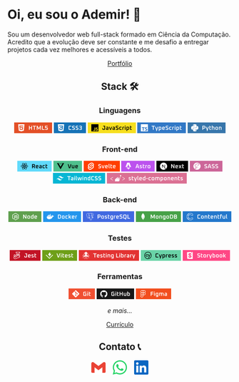 # Oi, eu sou o Ademir! 🙂

Sou um desenvolvedor web full-stack formado em Ciência da Computação. Acredito que a evolução deve ser constante e me desafio a entregar projetos cada vez melhores e acessíveis a todos.

<div align="center">

[Portfólio](https://azganoth.github.io/)

## Stack 🛠️

### Linguagens

![HTML5](./Badges/HTML5.png)
![CSS3](./Badges/CSS3.png)
![JavaScript](./Badges/JavaScript.png)
![TypeScript](./Badges/TypeScript.png)
![Python](./Badges/Python.png)

### Front-end

![React](./Badges/React.png)
![Vue](./Badges/Vue.png)
![Svelte](./Badges/Svelte.png)
![Astro](./Badges/Astro.png)
![Next](./Badges/Next.png)
![SASS](./Badges/SASS.png)
![TailwindCSS](./Badges/TailwindCSS.png)
![Styled Components](./Badges/StyledComponents.png)

### Back-end

![Node](./Badges/Node.png)
![Docker](./Badges/Docker.png)
![PostgreSQL](./Badges/PostgreSQL.png)
![MongoDB](./Badges/MongoDB.png)
![Contentful](./Badges/Contentful.png)

### Testes

![Jest](./Badges/Jest.png)
![Vitest](./Badges/Vitest.png)
![Testing Library](./Badges/Testing_Library.png)
![Cypress](./Badges/Cypress.png)
![Storybook](./Badges/Storybook.png)

### Ferramentas

![Git](./Badges/Git.png)
![GitHub](./Badges/GitHub.png)
![Figma](./Badges/Figma.png)

*e mais...*

[Currículo](https://azganoth.github.io/curriculo.pdf)

## Contato 📞

[![Gmail](./Icons/Gmail.png)](mailto:ademirj.ferreirajunior@gmail.com) &nbsp;&nbsp;
[![Whatsapp](./Icons/Whatsapp.png)](https://wa.me/48991984443) &nbsp;&nbsp;
[![LinkedIn](./Icons/LinkedIn.png)](https://www.linkedin.com/in/ademirjferreirajunior/)

</div>
